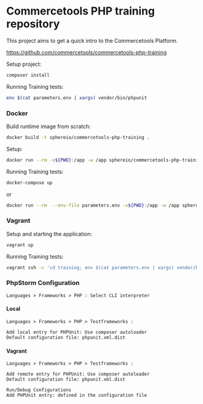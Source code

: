 Commercetools PHP training repository
=========

This project aims to get a quick intro to the Commercetools Platform.

https://github.com/commercetools/commercetools-php-training

Setup project:
```bash
composer install
```

Running Training tests:
```bash
env $(cat parameters.env | xargs) vendor/bin/phpunit
```

### Docker

Build runtime image from scratch:

```bash
docker build -t sphereio/commercetools-php-training .
```

Setup:
```bash
docker run --rm -v${PWD}:/app -w /app sphereio/commercetools-php-training composer install
```

Running Training tests:
```bash
docker-compose up
```
or
```bash
docker run --rm  --env-file parameters.env -v${PWD}:/app -w /app sphereio/commercetools-php-training vendor/bin/phpunit
```

### Vagrant

Setup and starting the application:
```bash
vagrant up
```

Running Training tests:
```bash
vagrant ssh -c 'cd training; env $(cat parameters.env | xargs) vendor/bin/phpunit'
```

### PhpStorm Configuration

```
Languages > Frameworks > PHP : Select CLI interpreter
```

#### Local
```
Languages > Frameworks > PHP > Testframeworks :

Add local entry for PHPUnit: Use composer autoloader
Default configuration file: phpunit.xml.dist

```

#### Vagrant

```
Languages > Frameworks > PHP > Testframeworks :

Add remote entry for PHPUnit: Use composer autoloader
Default configuration file: phpunit.xml.dist

```


```
Run/Debug Configurations
Add PHPUnit entry: defined in the configuration file
```
